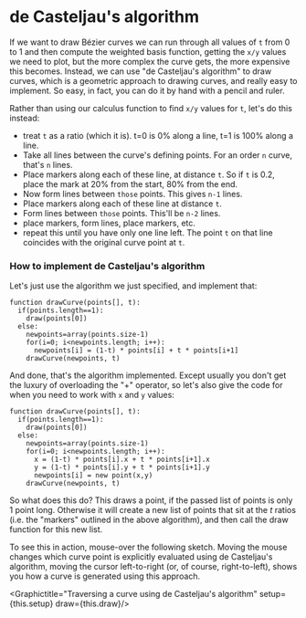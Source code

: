 # de Casteljau's algorithm

If we want to draw Bézier curves we can run through all values of `t` from 0 to 1 and then compute the weighted basis function, getting the `x/y` values we need to plot, but the more complex the curve gets, the more expensive this becomes. Instead, we can use "de Casteljau's algorithm" to draw curves, which is a geometric approach to drawing curves, and really easy to implement. So easy, in fact, you can do it by hand with a pencil and ruler.

Rather than using our calculus function to find `x/y` values for `t`, let's do this instead:

- treat `t` as a ratio (which it is). t=0 is 0% along a line, t=1 is 100% along a line.
- Take all lines between the curve's defining points. For an order `n` curve, that's `n` lines.
- Place markers along each of these line, at distance `t`. So if `t` is 0.2, place the mark at 20% from the start, 80% from the end.
- Now form lines between `those` points. This gives `n-1` lines.
- Place markers along each of these line at distance `t`.
- Form lines between `those` points. This'll be `n-2` lines.
- place markers, form lines, place markers, etc.
- repeat this until you have only one line left. The point `t` on that line coincides with the original curve point at `t`.

<div className="howtocode">

### How to implement de Casteljau's algorithm

Let's just use the algorithm we just specified, and implement that:

```
function drawCurve(points[], t):
  if(points.length==1):
    draw(points[0])
  else:
    newpoints=array(points.size-1)
    for(i=0; i<newpoints.length; i++):
      newpoints[i] = (1-t) * points[i] + t * points[i+1]
    drawCurve(newpoints, t)
```

And done, that's the algorithm implemented. Except usually you don't get the luxury of overloading the "+" operator, so let's also give the code for when you need to work with `x` and `y` values:

```
function drawCurve(points[], t):
  if(points.length==1):
    draw(points[0])
  else:
    newpoints=array(points.size-1)
    for(i=0; i<newpoints.length; i++):
      x = (1-t) * points[i].x + t * points[i+1].x
      y = (1-t) * points[i].y + t * points[i+1].y
      newpoints[i] = new point(x,y)
    drawCurve(newpoints, t)
```

So what does this do? This draws a point, if the passed list of points is only 1 point long. Otherwise it will create a new list of points that sit at the <i>t</i> ratios (i.e. the "markers" outlined in the above algorithm), and then call the draw function for this new list.

</div>

To see this in action, mouse-over the following sketch. Moving the mouse changes which curve point is explicitly evaluated using de Casteljau's algorithm, moving the cursor left-to-right (or, of course, right-to-left), shows you how a curve is generated using this approach.

<Graphictitle="Traversing a curve using de Casteljau's algorithm" setup={this.setup} draw={this.draw}/>
